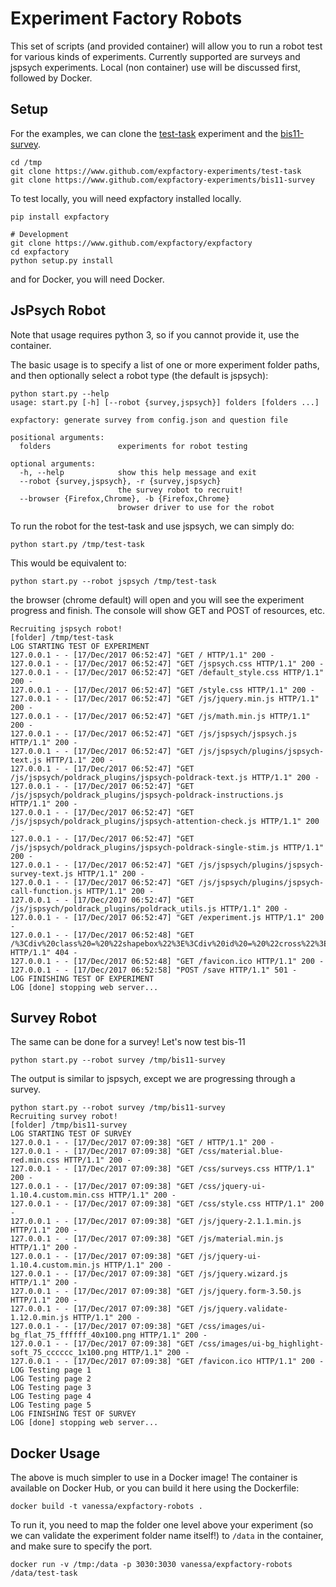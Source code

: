 # Experiment Factory Robots

This set of scripts (and provided container) will allow you to run a robot test for various kinds of experiments. Currently supported are surveys and jspsych experiments.  Local (non container) use will be discussed first, followed by Docker.

## Setup

For the examples, we can clone the [test-task](https://www.github.com/expfactory-experiments/test-task) experiment and the [bis11-survey](https://www.github.com/expfactory-experiments/bis11-survey).

```
cd /tmp
git clone https://www.github.com/expfactory-experiments/test-task
git clone https://www.github.com/expfactory-experiments/bis11-survey
```

To test locally, you will need expfactory installed locally.

```
pip install expfactory

# Development
git clone https://www.github.com/expfactory/expfactory
cd expfactory
python setup.py install
```

and for Docker, you will need Docker.


## JsPsych Robot

Note that usage requires python 3, so if you cannot provide it, use the container.

The basic usage is to specify a list of one or more experiment folder paths, and then
optionally select a robot type (the default is jspsych):


```
python start.py --help
usage: start.py [-h] [--robot {survey,jspsych}] folders [folders ...]

expfactory: generate survey from config.json and question file

positional arguments:
  folders               experiments for robot testing

optional arguments:
  -h, --help            show this help message and exit
  --robot {survey,jspsych}, -r {survey,jspsych}
                        the survey robot to recruit!
  --browser {Firefox,Chrome}, -b {Firefox,Chrome}
                        browser driver to use for the robot
```

To run the robot for the test-task and use jspsych, we can simply do:

```
python start.py /tmp/test-task
```

This would be equivalent to:


```
python start.py --robot jspsych /tmp/test-task
```

the browser (chrome default) will open and you will see the experiment progress and
finish. The console will show GET and POST of resources, etc.

```
Recruiting jspsych robot!
[folder] /tmp/test-task
LOG STARTING TEST OF EXPERIMENT
127.0.0.1 - - [17/Dec/2017 06:52:47] "GET / HTTP/1.1" 200 -
127.0.0.1 - - [17/Dec/2017 06:52:47] "GET /jspsych.css HTTP/1.1" 200 -
127.0.0.1 - - [17/Dec/2017 06:52:47] "GET /default_style.css HTTP/1.1" 200 -
127.0.0.1 - - [17/Dec/2017 06:52:47] "GET /style.css HTTP/1.1" 200 -
127.0.0.1 - - [17/Dec/2017 06:52:47] "GET /js/jquery.min.js HTTP/1.1" 200 -
127.0.0.1 - - [17/Dec/2017 06:52:47] "GET /js/math.min.js HTTP/1.1" 200 -
127.0.0.1 - - [17/Dec/2017 06:52:47] "GET /js/jspsych/jspsych.js HTTP/1.1" 200 -
127.0.0.1 - - [17/Dec/2017 06:52:47] "GET /js/jspsych/plugins/jspsych-text.js HTTP/1.1" 200 -
127.0.0.1 - - [17/Dec/2017 06:52:47] "GET /js/jspsych/poldrack_plugins/jspsych-poldrack-text.js HTTP/1.1" 200 -
127.0.0.1 - - [17/Dec/2017 06:52:47] "GET /js/jspsych/poldrack_plugins/jspsych-poldrack-instructions.js HTTP/1.1" 200 -
127.0.0.1 - - [17/Dec/2017 06:52:47] "GET /js/jspsych/poldrack_plugins/jspsych-attention-check.js HTTP/1.1" 200 -
127.0.0.1 - - [17/Dec/2017 06:52:47] "GET /js/jspsych/poldrack_plugins/jspsych-poldrack-single-stim.js HTTP/1.1" 200 -
127.0.0.1 - - [17/Dec/2017 06:52:47] "GET /js/jspsych/plugins/jspsych-survey-text.js HTTP/1.1" 200 -
127.0.0.1 - - [17/Dec/2017 06:52:47] "GET /js/jspsych/plugins/jspsych-call-function.js HTTP/1.1" 200 -
127.0.0.1 - - [17/Dec/2017 06:52:47] "GET /js/jspsych/poldrack_plugins/poldrack_utils.js HTTP/1.1" 200 -
127.0.0.1 - - [17/Dec/2017 06:52:47] "GET /experiment.js HTTP/1.1" 200 -
127.0.0.1 - - [17/Dec/2017 06:52:48] "GET /%3Cdiv%20class%20=%20%22shapebox%22%3E%3Cdiv%20id%20=%20%22cross%22%3E%3C/div%3E%3C/div%3E HTTP/1.1" 404 -
127.0.0.1 - - [17/Dec/2017 06:52:48] "GET /favicon.ico HTTP/1.1" 200 -
127.0.0.1 - - [17/Dec/2017 06:52:58] "POST /save HTTP/1.1" 501 -
LOG FINISHING TEST OF EXPERIMENT
LOG [done] stopping web server...
```

## Survey Robot
The same can be done for a survey! Let's now test bis-11

```
python start.py --robot survey /tmp/bis11-survey
```

The output is similar to jspsych, except we are progressing through a survey.

```
python start.py --robot survey /tmp/bis11-survey
Recruiting survey robot!
[folder] /tmp/bis11-survey
LOG STARTING TEST OF SURVEY
127.0.0.1 - - [17/Dec/2017 07:09:38] "GET / HTTP/1.1" 200 -
127.0.0.1 - - [17/Dec/2017 07:09:38] "GET /css/material.blue-red.min.css HTTP/1.1" 200 -
127.0.0.1 - - [17/Dec/2017 07:09:38] "GET /css/surveys.css HTTP/1.1" 200 -
127.0.0.1 - - [17/Dec/2017 07:09:38] "GET /css/jquery-ui-1.10.4.custom.min.css HTTP/1.1" 200 -
127.0.0.1 - - [17/Dec/2017 07:09:38] "GET /css/style.css HTTP/1.1" 200 -
127.0.0.1 - - [17/Dec/2017 07:09:38] "GET /js/jquery-2.1.1.min.js HTTP/1.1" 200 -
127.0.0.1 - - [17/Dec/2017 07:09:38] "GET /js/material.min.js HTTP/1.1" 200 -
127.0.0.1 - - [17/Dec/2017 07:09:38] "GET /js/jquery-ui-1.10.4.custom.min.js HTTP/1.1" 200 -
127.0.0.1 - - [17/Dec/2017 07:09:38] "GET /js/jquery.wizard.js HTTP/1.1" 200 -
127.0.0.1 - - [17/Dec/2017 07:09:38] "GET /js/jquery.form-3.50.js HTTP/1.1" 200 -
127.0.0.1 - - [17/Dec/2017 07:09:38] "GET /js/jquery.validate-1.12.0.min.js HTTP/1.1" 200 -
127.0.0.1 - - [17/Dec/2017 07:09:38] "GET /css/images/ui-bg_flat_75_ffffff_40x100.png HTTP/1.1" 200 -
127.0.0.1 - - [17/Dec/2017 07:09:38] "GET /css/images/ui-bg_highlight-soft_75_cccccc_1x100.png HTTP/1.1" 200 -
127.0.0.1 - - [17/Dec/2017 07:09:38] "GET /favicon.ico HTTP/1.1" 200 -
LOG Testing page 1
LOG Testing page 2
LOG Testing page 3
LOG Testing page 4
LOG Testing page 5
LOG FINISHING TEST OF SURVEY
LOG [done] stopping web server...
```

## Docker Usage

The above is much simpler to use in a Docker image! The container is available on Docker Hub, or you can build it here using the Dockerfile:

```
docker build -t vanessa/expfactory-robots .
```

To run it, you need to map the folder one level above your experiment (so we can validate the experiment folder name itself!) to `/data` in the container, and make sure to specify the port.

```
docker run -v /tmp:/data -p 3030:3030 vanessa/expfactory-robots /data/test-task
```

